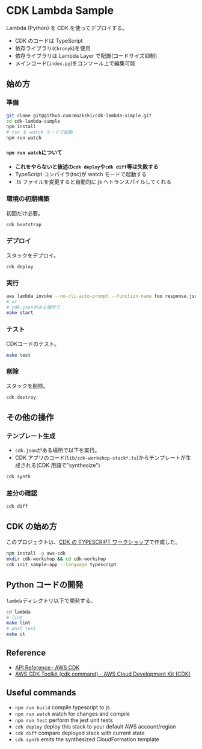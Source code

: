 # CDK Lambda Sample

Lambda (Python) を CDK を使ってデプロイする。

- CDK のコードは TypeScript
- 依存ライブラリ(`Chronyk`)を使用
- 依存ライブラリは Lambda Layer で配置(コードサイズ抑制)
- メインコード(`index.py`)をコンソール上で編集可能

## 始め方

### 準備

```sh
git clone git@github.com:mozkzki/cdk-lambda-simple.git
cd cdk-lambda-simple
npm install
# tsc を watch モードで起動
npm run watch
```

#### `npm run watch`について

- **これをやらないと後述の`cdk deploy`や`cdk diff`等は失敗する**
- TypeScript コンパイラ(tsc)が watch モードで起動する
- .ts ファイルを変更すると自動的に.js へトランスパイルしてくれる

### 環境の初期構築

初回だけ必要。

```sh
cdk bootstrap
```

### デプロイ

スタックをデプロイ。

```sh
cdk deploy
```

### 実行

```sh
aws lambda invoke --no-cli-auto-prompt --function-name foo response.json --log-type Tail --query 'LogResult' --output text | base64 -d
# or
# cdk.jsonがある場所で
make start
```

### テスト

CDKコードのテスト。

```sh
make test
```

### 削除

スタックを削除。

```sh
cdk destroy
```

## その他の操作

### テンプレート生成

- `cdk.json`がある場所で以下を実行。
- CDK アプリのコード(`lib/cdk-workshop-stack*.ts`)からテンプレートが生成される(CDK 用語で"synthesize")

```sh
cdk synth
```

### 差分の確認

```sh
cdk diff
```

## CDK の始め方

このプロジェクトは、[CDK の TYPESCRIPT ワークショップ](https://summit-online-japan-cdk.workshop.aws/20-typescript.html)で作成した。

```sh
npm install -g aws-cdk
mkdir cdk-workshop && cd cdk-workshop
cdk init sample-app --language typescript
```

## Python コードの開発

`lambda`ディレクトリ以下で開発する。

```sh
cd lambda
# lint
make lint
# unit test
make ut
```

## Reference

- [API Reference · AWS CDK](https://docs.aws.amazon.com/cdk/api/latest/docs/aws-construct-library.html)
- [AWS CDK Toolkit (cdk command) - AWS Cloud Development Kit (CDK)](https://docs.aws.amazon.com/cdk/latest/guide/cli.html)

## Useful commands

- `npm run build` compile typescript to js
- `npm run watch` watch for changes and compile
- `npm run test` perform the jest unit tests
- `cdk deploy` deploy this stack to your default AWS account/region
- `cdk diff` compare deployed stack with current state
- `cdk synth` emits the synthesized CloudFormation template
